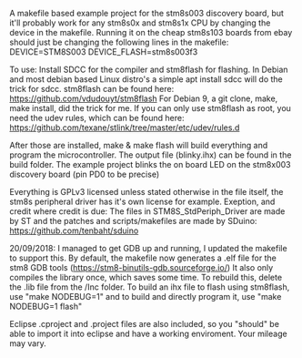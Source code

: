 A makefile based example project for the stm8s003 discovery board, but it'll probably work for any stm8s0x and stm8s1x CPU by changing the device in the makefile. Running it on the cheap stm8s103 boards from ebay should just be changing the following lines in the makefile:
DEVICE=STM8S003
DEVICE_FLASH=stm8s003f3

To use:
Install SDCC for the compiler and stm8flash for flashing. In Debian and most debian based Linux distro's a simple apt install sdcc will do the trick for sdcc.
stm8flash can be found here: https://github.com/vdudouyt/stm8flash
For Debian 9, a git clone, make, make install, did the trick for me.
If you can only use stm8flash as root, you need the udev rules, which can be found here:
https://github.com/texane/stlink/tree/master/etc/udev/rules.d

After those are installed, make & make flash will build everything and program the microcontroller.
The output file (blinky.ihx) can be found in the build folder.
The example project blinks the on board LED on the stm8x003 discovery board (pin PD0 to be precise)

Everything is GPLv3 licensed unless stated otherwise in the file itself, the stm8s peripheral driver has it's own license for example.
Exeption, and credit where credit is due: The files in STM8S_StdPeriph_Driver are made by ST and the patches and scripts/makefiles are made by SDuino: https://github.com/tenbaht/sduino

20/09/2018:
I managed to get GDB up and running, I updated the makefile to support this.
By default, the makefile now generates a .elf file for the stm8 GDB tools (https://stm8-binutils-gdb.sourceforge.io/) 
It also only compiles the library once, which saves some time. To rebuild this, delete the .lib file from the /Inc folder. 
To build an ihx file to flash using stm8flash, use "make NODEBUG=1" and to build and directly program it, use "make NODEBUG=1 flash"

Eclipse .cproject and .project files are also included, so you "should" be able to import it into eclipse and have a working enviroment. Your mileage may vary.
